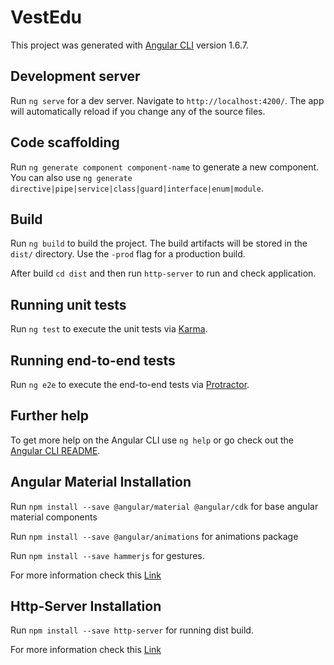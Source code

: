 # VestEdu

This project was generated with [Angular CLI](https://github.com/angular/angular-cli) version 1.6.7.

## Development server

Run `ng serve` for a dev server. Navigate to `http://localhost:4200/`. The app will automatically reload if you change any of the source files.

## Code scaffolding

Run `ng generate component component-name` to generate a new component. You can also use `ng generate directive|pipe|service|class|guard|interface|enum|module`.

## Build

Run `ng build` to build the project. The build artifacts will be stored in the `dist/` directory. Use the `-prod` flag for a production build.

After build `cd dist` and then run `http-server` to run and check application.

## Running unit tests

Run `ng test` to execute the unit tests via [Karma](https://karma-runner.github.io).

## Running end-to-end tests

Run `ng e2e` to execute the end-to-end tests via [Protractor](http://www.protractortest.org/).

## Further help

To get more help on the Angular CLI use `ng help` or go check out the [Angular CLI README](https://github.com/angular/angular-cli/blob/master/README.md).

## Angular Material Installation

Run `npm install --save @angular/material @angular/cdk` for base angular material components

Run `npm install --save @angular/animations` for animations package

Run `npm install --save hammerjs` for gestures.

For more information check this [Link](https://material.angular.io/guide/getting-started)

## Http-Server Installation

Run `npm install --save http-server` for running dist build.

For more information check this [Link](https://www.npmjs.com/package/http-server)